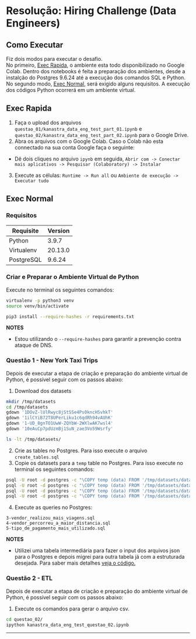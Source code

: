 # Resolução: Hiring Challenge (Data Engineers)

## Como Executar
Fiz dois modos para executar o desafio.
<br/>
No primeiro, [Exec Rapida](#exec-rapida), o ambiente esta todo disponibilizado no Google Colab. Dentro dos notebooks é feita a preparação dos ambientes, desde a instalção do Postgres 9.6.24 até a execução dos comandos SQL e Python.
<br/>
No segundo modo, [Exec Normal](#exec-normal), será exigido alguns requisitos. A execução dos códigos Python ocorrerá em um ambiente virtual.

## Exec Rapida
1. Faça o upload dos arquivos `questao_01/kanastra_data_eng_test_part_01.ipynb` e `questao_02/kanastra_data_eng_test_part_02.ipynb` para o Google Drive.
2. Abra os arquivos com o Google Colab. Caso o Colab não esta connectado na sua conta Google faça o seguinte:
- Dê dois cliques no arquivo `ipynb` em seguida, `Abrir com -> Conectar mais aplicativos -> Pesquisar (Colaboratory) -> Instalar`
3. Execute as células: `Runtime -> Run all` ou `Ambiente de execução -> Executar tudo`

## Exec Normal
### Requisitos

| Requisite  | Version |
| ---------- | ------- |
| Python     | 3.9.7   |
| Virtualenv | 20.13.0 |
| PostgreSQL | 9.6.24  |

### Criar e Preparar o Ambiente Virtual de Python
Execute no terminal os seguintes comandos:
```bash
virtualenv -p python3 venv
source venv/bin/activate

pip3 install --require-hashes -r requirements.txt
```

**NOTES**
- Estou utilizando o `--require-hashes` para garantir a prevenção contra ataque de DNS.

### Questão 1 - New York Taxi Trips
Depois de executar a etapa de criação e preparação do ambiente virtual de Python, é possível seguir com os passos abaixo:
1. Download dos datasets
```bash
mkdir /tmp/datasets
cd /tmp/datasets
gdown '1DOvZ-lUlRwyc8jStSSe4Ps0kncHSvhkT'
gdown '1ilCYiB72T8UPerLiku1c6qdRh94vAUhK'
gdown '1-UD_8gnTO1UwW-ZQYbW-2WXlwAK7wsl4'
gdown '10eAuCp7pdUzmBj1SuN_zae3Vo59Wsrfy'

ls -lt /tmp/datasets/
```
2. Crie as tables no Postgres. Para isso execute o arquivo `create_tables.sql`
3. Copie os datasets para a `temp` table no Postgres. Para isso execute no terminal os seguintes comandos:
```bash
psql -U root -d postgres -c "\COPY temp (data) FROM '/tmp/datasets/data-nyctaxi-trips-2009.json';"
psql -U root -d postgres -c "\COPY temp (data) FROM '/tmp/datasets/data-nyctaxi-trips-2010.json';"
psql -U root -d postgres -c "\COPY temp (data) FROM '/tmp/datasets/data-nyctaxi-trips-2011.json';"
psql -U root -d postgres -c "\COPY temp (data) FROM '/tmp/datasets/data-nyctaxi-trips-2012.json';"
```
4. Execute as queries no Postgres:
```
3-vendor_realizou_mais_viagens.sql
4-vendor_percorreu_a_maior_distancia.sql
5-tipo_de_pagamento_mais_utilizado.sql
```

**NOTES**
- Utilizei uma tabela intermediária para fazer o input dos arquivos json para o Postgres e depois migrei para outra tabela já com a estruturada desejada. Para saber mais detalhes [veja o código.](questao_01/kanastra_data_eng_test_questao_01.ipynb)


### Questão 2 - ETL
Depois de executar a etapa de criação e preparação do ambiente virtual de Python, é possível seguir com os passos abaixo:

1. Execute os comandos para gerar o arquivo csv.
```bash
cd questao_02/
ipython kanastra_data_eng_test_questao_02.ipynb
```

---
